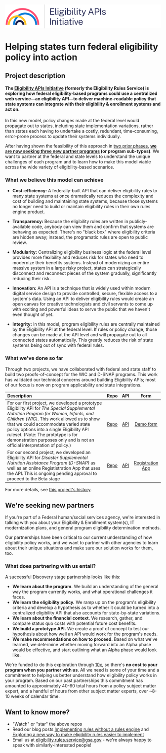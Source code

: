 ![Eligibility APIs Initiative logo](assets/Eligibility-APIs-Initiative-logo-long.png)

# Helping states turn federal eligibility policy into action

## Project description

#### The [Eligibility APIs Initiative](#project-description) (formerly the Eligibility Rules Service) is exploring how federal eligibility-based programs could use a centralized web service—an eligibility API—to deliver machine-readable policy that state systems can integrate with their eligibility & enrollment systems and act on.

In this new model, policy changes made at the federal level would propagate out to states, including state implementation variations, rather than states each having to undertake a costly, redundant, time-consuming, error-prone process to update their systems individually.

After having shown the feasibility of this approach in [two prior phases](#What-weve-done-so-far), **[we are now seeking three new partner programs](#were-seeking-new-partners) (or program sub-types)**. We want to partner at the federal and state levels to understand the unique challenges of each program and to learn how to make this model viable across the wide variety of eligibility-based scenarios.

### What we believe this model can achieve

- **Cost-efficiency:** A federally-built API that can deliver eligibility rules to many state systems at once dramatically reduces the complexity and cost of building and maintaining state systems, because those systems no longer need to build or maintain eligibility rules in their own rules engine product.

- **Transparency:** Because the eligibility rules are written in publicly-available code, anybody can view them and confirm that systems are behaving as expected. There's no "black box" where eligibility criteria are hidden away; instead, the programatic rules are open to public review.

- **Modularity:** Centralizing eligibility business logic at the federal level provides more flexibility and reduces risk for states who need to modernize their benefits systems. Instead of modernizing an entire massive system in a large risky project, states can strategically disconnect and reconnect pieces of the system gradually, significantly reducing their risk.

- **Innovation:** An API is a technique that is widely used within modern digital service design to provide controlled, secure, flexible access to a system's data. Using an API to deliver eligibility rules would create an open canvas for creative technologists and civil servants to come up with exciting and powerful ideas to serve the public that we haven't even thought of yet.

- **Integrity:** In this model, program eligibility rules are centrally maintained by the Eligibility API at the federal level. If rules or policy change, those changes can be made at the API level and will propagate out to all connected states automatically. This greatly reduces the risk of state systems being out of sync with federal rules.

### What we've done so far

Through two projects, we have collaborated with federal and state staff to build two proofs-of-concept for the WIC and D-SNAP programs. This work has validated our technical concerns around building Eligibility APIs; most of our focus is now on program applicability and state integrations.

| Description | Repo | API | Form |
| :---- | :---: | :---: | :---: |
| For our first project, we developed a prototype Eligibility API for *The Special Supplemental Nutrition Program for Women, Infants, and Children (WIC)*. This work allowed us to show that we could accommodate varied state policy options into a single Eligibility API ruleset. (Note: The prototype is for demonstration purposes only and is not an official interpretation of policy.) | [Repo](https://github.com/18F/wic_rules) | [API](https://github.com/18F/wic_rules#using-the-api) | [Demo form](https://eligibility-rules-form.fr.cloud.gov/) |
| For our second project, we developed an Eligibility API for *Disaster Supplemental Nutrition Assistance Program (D-SNAP)* as well as an online Regististration App that uses the API. This is ongoing pending approval to proceed to the Beta stage | [Repo](https://github.com/18F/dsnap_rules) | [API](https://github.com/18F/dsnap_rules#development) | [Registration App](https://dsnap-rules.app.cloud.gov/) |


For more details, see [this project's history](/project-history.md).

## We\'re seeking new partners

If you're part of a Federal human/social services agency, we're interested in talking with you about your Eligibility & Enrollment system(s), IT modernization plans, and general program eligibility determination methods.

Our partnerships have been critical to our current understanding of how eligibility policy works, and we want to partner with other agencies to learn about their unique situations and make sure our solution works for them, too.

### What does partnering with us entail?

A successful Discovery stage partnership looks like this:

- **We learn about the program.** We build an understanding of the general way the program currently works, and what operational challenges it faces.
- **We learn the eligibility policy.** We ramp up on the program's eligibility criteria and develop a hypothesis as to whether it could be turned into a centralized eligibility API that also accounts for state-by-state variations.
- **We learn about the financial context.** We research, gather, and compare status quo costs with potential future cost benefits.
- **We build a prototype API.** We create a proof of concept to test our hypothesis about how well an API would work for the program's needs.
- **We make recommendations on how to proceed.** Based on what we've learned, we determine whether moving forward into an Alpha phase would be effective, and start outlining what an Alpha phase would look like.

We're funded to do this exploration through [10x](https://10x.gsa.gov), so there's **no cost to your program when you partner with us**. All we need is some of your time and a commitment to helping us better understand how eligibility policy works in your program. Based on our past partnerships this commitment has amounted to approximately 40-60 total hours from a policy subject matter expert, and a handful of hours from other subject matter experts, over ~8-10 weeks of calendar time.

## Want to know more?

- "Watch" or "star" the above repos
- Read our blog posts [Implementing rules without a rules engine](https://18f.gsa.gov/2018/10/09/implementing-rules-without-rules-engines/) and [Exploring a new way to make eligibility rules easier to implement](https://18f.gsa.gov/2018/10/16/exploring-a-new-way-to-make-eligibility-rules-easier-to-implement/)
- Email us at eligibility.rules.service@gsa.gov - we're always happy to speak with similarly-interested people!
